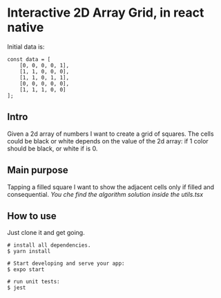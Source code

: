 # Interactive 2D Array Grid, in react native

Initial data is:
```
const data = [
    [0, 0, 0, 0, 1],
    [1, 1, 0, 0, 0],
    [1, 1, 0, 1, 1],
    [0, 0, 0, 0, 0],
    [1, 1, 1, 0, 0]
];
```

## Intro 

Given a 2d array of numbers I want to create a grid of squares. The cells could be black or white depends on the value of the 2d array: if 1 color should be black, or white if is 0.

## Main purpose

Tapping a filled square I want to show the adjacent cells only if filled and consequential.
*You che find the algorithm solution inside the utils.tsx*

## How to use

Just clone it and get going.

```
# install all dependencies.
$ yarn install

# Start developing and serve your app:
$ expo start

# run unit tests:
$ jest
```
